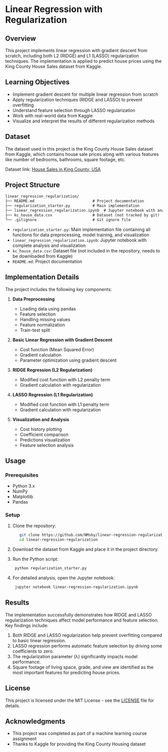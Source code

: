 # Linear Regression with Regularization

## Overview

This project implements linear regression with gradient descent from scratch, including both L2 (RIDGE) and L1 (LASSO) regularization techniques. The implementation is applied to predict house prices using the King County House Sales dataset from Kaggle.

## Learning Objectives

- Implement gradient descent for multiple linear regression from scratch
- Apply regularization techniques (RIDGE and LASSO) to prevent overfitting
- Understand feature selection through LASSO regularization
- Work with real-world data from Kaggle
- Visualize and interpret the results of different regularization methods

## Dataset

The dataset used in this project is the King County House Sales dataset from Kaggle, which contains house sale prices along with various features like number of bedrooms, bathrooms, square footage, etc.

Dataset link: [House Sales in King County, USA](https://www.kaggle.com/datasets/harlfoxem/housesalesprediction)

## Project Structure

```markdown
linear_regression_regularization/
├── README.md                          # Project documentation
├── regularization_starter.py          # Main implementation
├── linear_regression_regularization.ipynb  # Jupyter notebook with analysis
├── kc_house_data.csv                  # Dataset (not tracked by git)
└── .gitignore                         # Git ignore file
```

- `regularization_starter.py`: Main implementation file containing all functions for data preprocessing, model training, and visualization
- `linear_regression_regularization.ipynb`: Jupyter notebook with complete analysis and visualization
- `kc_house_data.csv`: Dataset file (not included in the repository, needs to be downloaded from Kaggle)
- `README.md`: Project documentation

## Implementation Details

The project includes the following key components:

1. **Data Preprocessing**
   - Loading data using pandas
   - Feature selection
   - Handling missing values
   - Feature normalization
   - Train-test split

2. **Basic Linear Regression with Gradient Descent**
   - Cost function (Mean Squared Error)
   - Gradient calculation
   - Parameter optimization using gradient descent

3. **RIDGE Regression (L2 Regularization)**
   - Modified cost function with L2 penalty term
   - Gradient calculation with regularization

4. **LASSO Regression (L1 Regularization)**
   - Modified cost function with L1 penalty term
   - Gradient calculation with regularization

5. **Visualization and Analysis**
   - Cost history plotting
   - Coefficient comparison
   - Predictions visualization
   - Feature selection analysis

## Usage

### Prerequisites

- Python 3.x
- NumPy
- Matplotlib
- Pandas

### Setup

1. Clone the repository:
   ```bash
      git clone https://github.com/NMsby/linear-regression-regularization.git
      cd linear-regression-regularization
   ```

2. Download the dataset from Kaggle and place it in the project directory.

3. Run the Python script:
   ```bash
    python regularization_starter.py
   ```

4. For detailed analysis, open the Jupyter notebook:
   ```bash
    jupyter notebook linear-regression-regularization.ipynb
   ```

## Results

The implementation successfully demonstrates how RIDGE and LASSO regularization techniques affect model performance and feature selection. Key findings include:

1. Both RIDGE and LASSO regularization help prevent overfitting compared to basic linear regression.
2. LASSO regression performs automatic feature selection by driving some coefficients to zero.
3. The regularization parameter (λ) significantly impacts model performance.
4. Square footage of living space, grade, and view are identified as the most important features for predicting house prices.

## License

This project is licensed under the MIT License - see the [LICENSE](LICENSE) file for details.

## Acknowledgments

- This project was completed as part of a machine learning course assignment
- Thanks to Kaggle for providing the King County Housing dataset